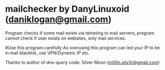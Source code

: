 # mailchecker by DanyLinuxoid (daniklogan@gmail.com)

Program checks if some mail exists via telneting to mail servers, program cannot check if user exists on websites, only mail services.

#Use this program carefully
As overusing this program can led your IP to be in mail blacklist, use VPN/Dynamic IP etc.

Thanks to author of dns-query code: Silver Moon (m00n.silv3r@gmail.com)
